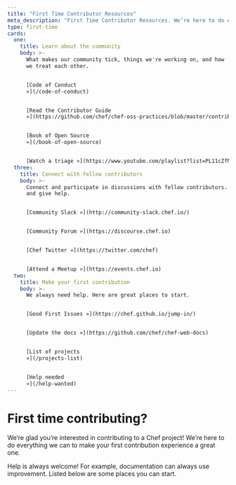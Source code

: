 ```yaml
---
title: "First Time Contributor Resources"
meta_description: "First Time Contributor Resources. We’re here to do everything we can to make your first contribution experience a great one. Learn more and get started today!"
type: first-time
cards:
  one:
    title: Learn about the community
    body: >-
      What makes our community tick, things we're working on, and how
      we treat each other.


      [Code of Conduct
      »](/code-of-conduct)


      [Read the Contributor Guide
      »](https://github.com/chef/chef-oss-practices/blob/master/contributors/guide/README.md#your-first-contribution)


      [Book of Open Source
      »](/book-of-open-source)


      [Watch a triage »](https://www.youtube.com/playlist?list=PL11cZfNdwNyMMffxAIvH3bfTVv6W65oIh)
  three:
    title: Connect with fellow contributors
    body: >-
      Connect and participate in discussions with fellow contributors. Get help
      and give help.


      [Community Slack »](http://community-slack.chef.io/)


      [Community Forum »](https://discourse.chef.io)


      [Chef Twitter »](https://twitter.com/chef)


      [Attend a Meetup »](https://events.chef.io)
  two:
    title: Make your first contribution
    body: >-
      We always need help. Here are great places to start.


      [Good First Issues »](https://chef.github.io/jump-in/)


      [Update the docs »](https://github.com/chef/chef-web-docs)


      [List of projects
      »](/projects-list)


      [Help needed
      »](/help-wanted)
---
```

# First time contributing?

We’re glad you’re interested in contributing to a Chef project! We’re here to do everything we can to make your first contribution experience a great one.

Help is always welcome! For example, documentation can always use improvement. Listed below are some places you can start.
